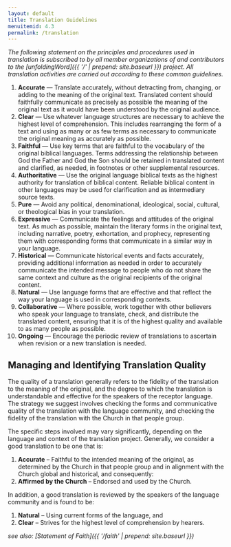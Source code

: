 ```yaml
---
layout: default
title: Translation Guidelines
menuitemid: 4.3
permalink: /translation
---
```


*The following statement on the principles and procedures used in
translation is subscribed to by all member organizations of and
contributors to the [unfoldingWord]({{ '/' | prepend: site.baseurl }}) project. All translation
activities are carried out according to these common guidelines.*

1.  **Accurate** — Translate accurately, without detracting from,
    changing, or adding to the meaning of the original text. Translated
    content should faithfully communicate as precisely as possible the
    meaning of the original text as it would have been understood by the
    original audience.
2.  **Clear** — Use whatever language structures are necessary to
    achieve the highest level of comprehension. This includes
    rearranging the form of a text and using as many or as few terms as
    necessary to communicate the original meaning as accurately as
    possible.
3.  **Faithful** — Use key terms that are faithful to the vocabulary of
    the original biblical languages. Terms addressing the relationship
    between God the Father and God the Son should be retained in
    translated content and clarified, as needed, in footnotes or other
    supplemental resources.
4.  **Authoritative** — Use the original language biblical texts as the
    highest authority for translation of biblical content. Reliable
    biblical content in other languages may be used for clarification
    and as intermediary source texts.
5.  **Pure** — Avoid any political, denominational, ideological, social,
    cultural, or theological bias in your translation.
6.  **Expressive** — Communicate the feelings and attitudes of the
    original text. As much as possible, maintain the literary forms in
    the original text, including narrative, poetry, exhortation, and
    prophecy, representing them with corresponding forms that
    communicate in a similar way in your language.
7.  **Historical** — Communicate historical events and facts accurately,
    providing additional information as needed in order to accurately
    communicate the intended message to people who do not share the same
    context and culture as the original recipients of the original
    content.
8.  **Natural** — Use language forms that are effective and that reflect
    the way your language is used in corresponding contexts.
9.  **Collaborative** — Where possible, work together with other
    believers who speak your language to translate, check, and
    distribute the translated content, ensuring that it is of the
    highest quality and available to as many people as possible.
10. **Ongoing** — Encourage the periodic review of translations to
    ascertain when revision or a new translation is needed.

Managing and Identifying Translation Quality
--------------------------------------------

The quality of a translation generally refers to the fidelity of the
translation to the meaning of the original, and the degree to which the
translation is understandable and effective for the speakers of the
receptor language. The strategy we suggest involves checking the forms
and communicative quality of the translation with the language
community, and checking the fidelity of the translation with the Church
in that people group.

The specific steps involved may vary significantly, depending on the
language and context of the translation project. Generally, we consider
a good translation to be one that is:

1.  **Accurate** – Faithful to the intended meaning of the original, as
    determined by the Church in that people group and in alignment with
    the Church global and historical, and consequently:
2.  **Affirmed by the Church** – Endorsed and used by the Church.

In addition, a good translation is reviewed by the speakers of the
language community and is found to be:

1.  **Natural** – Using current forms of the language, and
2.  **Clear** – Strives for the highest level of comprehension by
    hearers.

*see also: [Statement of Faith]({{ '/faith' | prepend: site.baseurl }})*
